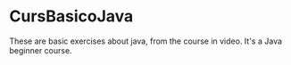 # CursBasicoJava
These are basic exercises about java, from the course in video. It's a Java beginner course. 
